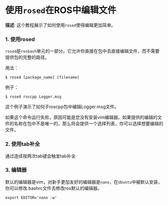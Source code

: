 # 使用`rosed`在ROS中编辑文件

**描述**: 这个教程展示了如何使用`rosed`使得编辑更加简单。

### 1. 使用rosed

`rosed`是`rosbash`单元的一部分。它允许你直接在包中去直接编辑文件，而不需要提供包的完整的路径。

用法：

```shell
$ rosed [package_name] [filename]
```

例子：

```shell
$ rosed roscpp Logger.msg
```

这个例子演示了如何子roscpp包中编辑Logger.msg文件。

如果这个命令运行失败，原因可能是您没有安装vim编辑器。如果提供的编辑的文件的名称在包中不是唯一的，那么将会提供一个选择列表，你可以选择想要编辑的文件。

### 2. 使用tab补全

通过连续按两次tab键会触发tab补全

### 3. 编辑器

默认的编辑器是vim，对新手更加友好的编辑器是`nano`，在`Ubuntu`中被默认安装，你可以修改.bashrc文件去修改ros默认的编辑器。

```shell
export EDITOR='nano -w'
```